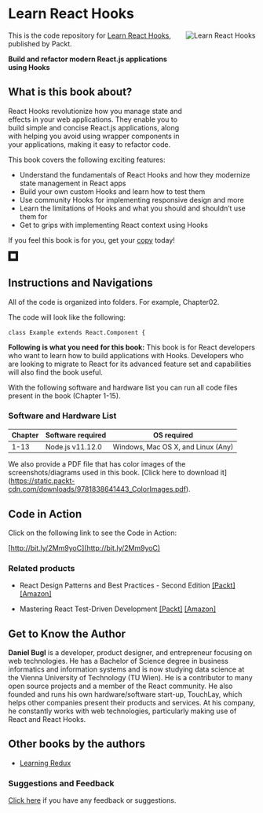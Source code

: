 # Learn React Hooks

<a href="https://www.packtpub.com/web-development/learn-react-hooks?utm_source=github&utm_medium=repository&utm_campaign=9781838641443"><img src="https://www.packtpub.com/media/catalog/product/cache/e4d64343b1bc593f1c5348fe05efa4a6/9/7/9781838641443-original.jpeg" alt="Learn React Hooks" height="256px" align="right"></a>

This is the code repository for [Learn React Hooks](https://www.packtpub.com/web-development/learn-react-hooks?utm_source=github&utm_medium=repository&utm_campaign=9781838641443), published by Packt.

**Build and refactor modern React.js applications using Hooks**

## What is this book about?
React Hooks revolutionize how you manage state and effects in your web applications. They enable you to build simple and concise React.js applications, along with helping you avoid using wrapper components in your applications, making it easy to refactor code.

This book covers the following exciting features: 
* Understand the fundamentals of React Hooks and how they modernize state management in React apps
* Build your own custom Hooks and learn how to test them
* Use community Hooks for implementing responsive design and more
* Learn the limitations of Hooks and what you should and shouldn’t use them for
* Get to grips with implementing React context using Hooks

If you feel this book is for you, get your [copy](https://www.amazon.com/dp/1838641440) today!

<a href="https://www.packtpub.com/?utm_source=github&utm_medium=banner&utm_campaign=GitHubBanner"><img src="https://raw.githubusercontent.com/PacktPublishing/GitHub/master/GitHub.png" 
alt="https://www.packtpub.com/" border="5" /></a>


## Instructions and Navigations
All of the code is organized into folders. For example, Chapter02.

The code will look like the following:
```
class Example extends React.Component {
```

**Following is what you need for this book:**
This book is for React developers who want to learn how to build applications with Hooks. Developers who are looking to migrate to React for its advanced feature set and capabilities will also find the book useful. 

With the following software and hardware list you can run all code files present in the book (Chapter 1-15).

### Software and Hardware List

| Chapter  | Software required                  | OS required                        |
| -------- | -----------------------------------|------------------------------------|
| 1-13     | Node.js v11.12.0                   | Windows, Mac OS X, and Linux (Any) |



We also provide a PDF file that has color images of the screenshots/diagrams used in this book. [Click here to download it] (https://static.packt-cdn.com/downloads/9781838641443_ColorImages.pdf).

## Code in Action

Click on the following link to see the Code in Action:

[http://bit.ly/2Mm9yoC﻿](http://bit.ly/2Mm9yoC)

### Related products <Other books you may enjoy>
* React Design Patterns and Best Practices - Second Edition [[Packt]](https://www.packtpub.com/in/web-development/react-design-patterns-and-best-practices-second-edition?utm_source=github&utm_medium=repository&utm_campaign=9781789530179) [[Amazon]](https://www.amazon.com/dp/1789530172)

* Mastering React Test-Driven Development [[Packt]](https://www.packtpub.com/in/web-development/mastering-react-test-driven-development?utm_source=github&utm_medium=repository&utm_campaign=9781789133417) [[Amazon]](https://www.amazon.com/dp/1789133416)

## Get to Know the Author
**Daniel Bugl** is a developer, product designer, and entrepreneur focusing on web technologies. He has a Bachelor of Science degree in business informatics and information systems and is now studying data science at the Vienna University of Technology (TU Wien). He is a contributor to many open source projects and a member of the React community. He also founded and runs his own hardware/software start-up, TouchLay, which helps other companies present their products and services. At his company, he constantly works with web technologies, particularly making use of React and React Hooks.





## Other books by the authors
* [Learning Redux](https://www.packtpub.com/in/web-development/learning-redux?utm_source=github&utm_medium=repository&utm_campaign=9781786462398)


### Suggestions and Feedback
[Click here](https://docs.google.com/forms/d/e/1FAIpQLSdy7dATC6QmEL81FIUuymZ0Wy9vH1jHkvpY57OiMeKGqib_Ow/viewform) if you have any feedback or suggestions.

